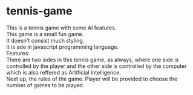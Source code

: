 # tennis-game<br>
This is a tennis game with some AI features.<br>
This game is a small fun game.<br>It doesn't consist much styling.<br>It is ade in javascript programming language.
<br>
Features:<br>
There are two sides in this tennis game, as always, where one side is controlled by the player and the other side is controlled by the computer which is also reffered as Artificial Intelligence.<br>
Next up, the rules of the game. Player will be provided to choose the number of games to be played.
